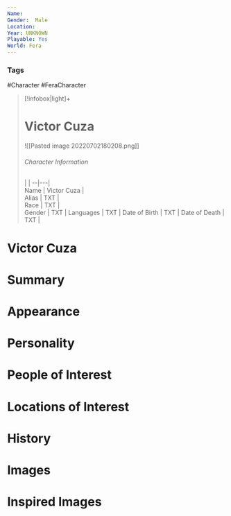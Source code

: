 ```yaml
---
Name: 
Gender:  Male
Location: 
Year: UNKNOWN
Playable: Yes
World: Fera
---
```


### Tags
#Character #FeraCharacter 

> [!infobox|light]+  
> # Victor Cuza  
> ![[Pasted image 20220702180208.png]]
> ###### Character Information
>  |   |
> --|---|  
> Name | Victor Cuza |  
> Alias | TXT |  
> Race | TXT |  
> Gender | TXT |
> Languages | TXT |
> Date of Birth | TXT |
> Date of Death | TXT |

# Victor Cuza

# Summary

# Appearance

# Personality

# People of Interest

# Locations of Interest

# History

# Images

# Inspired Images
